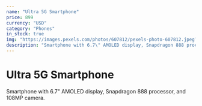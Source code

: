 ```yaml
---
name: "Ultra 5G Smartphone"
price: 899
currency: "USD"
category: "Phones"
in_stock: true
img: "https://images.pexels.com/photos/607812/pexels-photo-607812.jpeg?auto=compress&cs=tinysrgb&w=1260&h=750&dpr=1"
description: "Smartphone with 6.7\" AMOLED display, Snapdragon 888 processor, and 108MP camera."
---
```


# Ultra 5G Smartphone

Smartphone with 6.7" AMOLED display, Snapdragon 888 processor, and 108MP camera.
